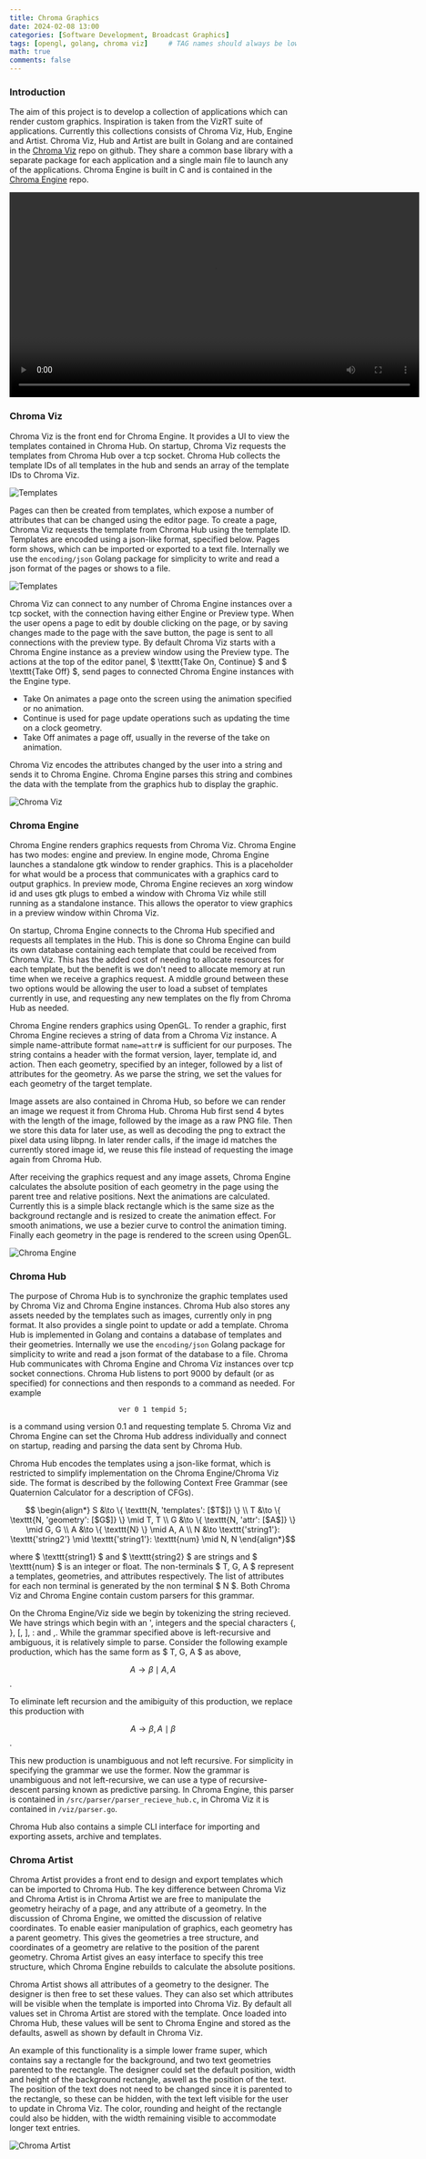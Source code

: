 ```yaml
---
title: Chroma Graphics
date: 2024-02-08 13:00
categories: [Software Development, Broadcast Graphics]
tags: [opengl, golang, chroma viz]     # TAG names should always be lowercase
math: true
comments: false
---
```


### **Introduction**

The aim of this project is to develop a collection of applications which can render custom graphics.
Inspiration is taken from the VizRT suite of applications.
Currently this collections consists of Chroma Viz, Hub, Engine and Artist.
Chroma Viz, Hub and Artist are built in Golang and are contained in the [Chroma Viz](https://github.com/jchilds0/chroma-viz) repo on github.
They share a common base library with a separate package for each application and a single main file to launch any of the applications.
Chroma Engine is built in C and is contained in the [Chroma Engine](https://github.com/jchilds0/chroma-engine) repo.

<video width="720" controls>
    <source src="https://github.com/jchilds0/chroma-viz/raw/main/data/demo.mp4">
</video>

### **Chroma Viz**

Chroma Viz is the front end for Chroma Engine.
It provides a UI to view the templates contained in Chroma Hub.
On startup, Chroma Viz requests the templates from Chroma Hub over a tcp socket.
Chroma Hub collects the template IDs of all templates in the hub and sends an array of the template IDs to Chroma Viz.

<img src="/assets/chroma-graphics/templates.png" alt="Templates">

Pages can then be created from templates, which expose a number of attributes that can be changed using the editor page.
To create a page, Chroma Viz requests the template from Chroma Hub using the template ID.
Templates are encoded using a json-like format, specified below.
Pages form shows, which can be imported or exported to a text file.
Internally we use the `encoding/json` Golang package for simplicity to write and read a json format of the pages or shows to a file.

<img src="/assets/chroma-graphics/show.png" alt="Templates">

Chroma Viz can connect to any number of Chroma Engine instances over a tcp socket, with the connection having either Engine or Preview type.
When the user opens a page to edit by double clicking on the page, or by saving changes made to the page with the save button, the page is sent to all connections with the preview type.
By default Chroma Viz starts with a Chroma Engine instance as a preview window using the Preview type.
The actions at the top of the editor panel, $ \texttt{Take On, Continue} $ and $ \texttt{Take Off} $, send pages to connected Chroma Engine instances with the Engine type.

- Take On animates a page onto the screen using the animation specified or no animation.
- Continue is used for page update operations such as updating the time on a clock geometry.
- Take Off animates a page off, usually in the reverse of the take on animation.

Chroma Viz encodes the attributes changed by the user into a string and sends it to Chroma Engine.
Chroma Engine parses this string and combines the data with the template from the graphics hub to display the graphic.

<img src="/assets/chroma-graphics/chroma-viz.png" alt="Chroma Viz">

### **Chroma Engine**

Chroma Engine renders graphics requests from Chroma Viz.
Chroma Engine has two modes: engine and preview.
In engine mode, Chroma Engine launches a standalone gtk window to render graphics.
This is a placeholder for what would be a process that communicates with a graphics card to output graphics.
In preview mode, Chroma Engine recieves an xorg window id and uses gtk plugs to embed a window with Chroma Viz while still running as a standalone instance.
This allows the operator to view graphics in a preview window within Chroma Viz.

On startup, Chroma Engine connects to the Chroma Hub specified and requests all templates in the Hub.
This is done so Chroma Engine can build its own database containing each template that could be received from Chroma Viz.
This has the added cost of needing to allocate resources for each template, but the benefit is we don't need to allocate memory at run time when we receive a graphics request.
A middle ground between these two options would be allowing the user to load a subset of templates currently in use, and requesting any new templates on the fly from Chroma Hub as needed.

Chroma Engine renders graphics using OpenGL.
To render a graphic, first Chroma Engine recieves a string of data from a Chroma Viz instance.
A simple name-attribute format `name=attr#` is sufficient for our purposes.
The string contains a header with the format version, layer, template id, and action.
Then each geometry, specified by an integer, followed by a list of attributes for the geometry.
As we parse the string, we set the values for each geometry of the target template.

Image assets are also contained in Chroma Hub, so before we can render an image we request it from Chroma Hub.
Chroma Hub first send 4 bytes with the length of the image, followed by the image as a raw PNG file.
Then we store this data for later use, as well as decoding the png to extract the pixel data using libpng.
In later render calls, if the image id matches the currently stored image id, we reuse this file instead of requesting the image again from Chroma Hub.

After receiving the graphics request and any image assets, Chroma Engine calculates the absolute position of each geometry in the page using the parent tree and relative positions.
Next the animations are calculated.
Currently this is a simple black rectangle which is the same size as the background rectangle and is resized to create the animation effect.
For smooth animations, we use a bezier curve to control the animation timing.
Finally each geometry in the page is rendered to the screen using OpenGL.

<img src="/assets/chroma-graphics/chroma-engine.png" alt="Chroma Engine">

### **Chroma Hub**

The purpose of Chroma Hub is to synchronize the graphic templates used by Chroma Viz and Chroma Engine instances.
Chroma Hub also stores any assets needed by the templates such as images, currently only in png format.
It also provides a single point to update or add a template.
Chroma Hub is implemented in Golang and contains a database of templates and their geometries.
Internally we use the `encoding/json` Golang package for simplicity to write and read a json format of the database to a file.
Chroma Hub communicates with Chroma Engine and Chroma Viz instances over tcp socket connections.
Chroma Hub listens to port 9000 by default (or as specified) for connections and then responds to a command as needed.
For example

$$ \texttt{ver 0 1 tempid 5;} $$

is a command using version 0.1 and requesting template 5.
Chroma Viz and Chroma Engine can set the Chroma Hub address individually and connect on startup, reading and parsing the data sent by Chroma Hub.

Chroma Hub encodes the templates using a json-like format, which is restricted to simplify implementation on the Chroma Engine/Chroma Viz side.
The format is described by the following Context Free Grammar (see Quaternion Calculator for a description of CFGs).

$$ \begin{align*}
S &\to \{ \texttt{N, 'templates': [$T$]} \} \\
T &\to \{ \texttt{N, 'geometry': [$G$]} \} \mid T, T \\
G &\to \{ \texttt{N, 'attr': [$A$]} \} \mid G, G \\
A &\to \{ \texttt{N} \} \mid A, A \\
N &\to \texttt{'string1'}: \texttt{'string2'} \mid \texttt{'string1'}: \texttt{num} \mid N, N
\end{align*}$$

where $ \texttt{string1} $ and $ \texttt{string2} $ are strings and $ \texttt{num} $ is an integer or float.
The non-terminals $ T, G, A $ represent a templates, geometries, and attributes respectively.
The list of attributes for each non terminal is generated by the non terminal $ N $.
Both Chroma Viz and Chroma Engine contain custom parsers for this grammar.

On the Chroma Engine/Viz side we begin by tokenizing the string recieved.
We have strings which begin with an ', integers and the special characters {, }, [, ], : and ,.
While the grammar specified above is left-recursive and ambiguous, it is relatively simple to parse.
Consider the following example production, which has the same form as $ T, G, A $ as above,

$$ A \to \beta \mid A, A $$.

To eliminate left recursion and the amibiguity of this production, we replace this production with

$$ A \to \beta, A \mid \beta $$.

This new production is unambiguous and not left recursive.
For simplicity in specifying the grammar we use the former.
Now the grammar is unambiguous and not left-recursive, we can use a type of recursive-descent parsing known as predictive parsing.
In Chroma Engine, this parser is contained in `/src/parser/parser_recieve_hub.c`, in Chroma Viz it is contained in `/viz/parser.go`.

Chroma Hub also contains a simple CLI interface for importing and exporting assets, archive and templates.

### **Chroma Artist**

Chroma Artist provides a front end to design and export templates which can be imported to Chroma Hub.
The key difference between Chroma Viz and Chroma Artist is in Chroma Artist we are free to manipulate the geometry heirachy of a page, and any attribute of a geometry.
In the discussion of Chroma Engine, we omitted the discussion of relative coordinates.
To enable easier manipulation of graphics, each geometry has a parent geometry.
This gives the geometries a tree structure, and coordinates of a geometry are relative to the position of the parent geometry.
Chroma Artist gives an easy interface to specify this tree structure, which Chroma Engine rebuilds to calculate the absolute positions.

Chroma Artist shows all attributes of a geometry to the designer.
The designer is then free to set these values.
They can also set which attributes will be visible when the template is imported into Chroma Viz.
By default all values set in Chroma Artist are stored with the template.
Once loaded into Chroma Hub, these values will be sent to Chroma Engine and stored as the defaults, aswell as shown by default in Chroma Viz.

An example of this functionality is a simple lower frame super, which contains say a rectangle for the background, and two text geometries parented to the rectangle.
The designer could set the default position, width and height of the background rectangle, aswell as the position of the text.
The position of the text does not need to be changed since it is parented to the rectangle, so these can be hidden, with the text left visible for the user to update in Chroma Viz.
The color, rounding and height of the rectangle could also be hidden, with the width remaining visible to accommodate longer text entries.

<img src="/assets/chroma-graphics/chroma-artist.png" alt="Chroma Artist">
